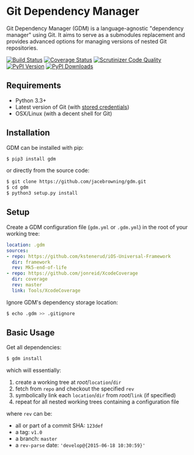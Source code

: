 # Git Dependency Manager 

Git Dependency Manager (GDM) is a language-agnostic "dependency manager" using Git. It aims to serve as a submodules replacement and provides advanced options for managing versions of nested Git repositories.

[![Build Status](https://travis-ci.org/jacebrowning/gdm.svg?branch=develop)](https://travis-ci.org/jacebrowning/gdm)
[![Coverage Status](http://img.shields.io/coveralls/jacebrowning/gdm/master.svg)](https://coveralls.io/r/jacebrowning/gdm)
[![Scrutinizer Code Quality](http://img.shields.io/scrutinizer/g/jacebrowning/gdm.svg)](https://scrutinizer-ci.com/g/jacebrowning/gdm/?branch=master)
[![PyPI Version](http://img.shields.io/pypi/v/GDM.svg)](https://pypi.python.org/pypi/GDM)
[![PyPI Downloads](http://img.shields.io/pypi/dm/GDM.svg)](https://pypi.python.org/pypi/GDM)

## Requirements

* Python 3.3+
* Latest version of Git (with [stored credentials](http://stackoverflow.com/questions/7773181))
* OSX/Linux (with a decent shell for Git)

## Installation

GDM can be installed with pip:

```sh
$ pip3 install gdm
```

or directly from the source code:

```sh
$ git clone https://github.com/jacebrowning/gdm.git
$ cd gdm
$ python3 setup.py install
```

## Setup

Create a GDM configuration file (`gdm.yml` or `.gdm.yml`) in the root of your working tree:

```yaml
location: .gdm
sources:
- repo: https://github.com/kstenerud/iOS-Universal-Framework
  dir: framework
  rev: Mk5-end-of-life
- repo: https://github.com/jonreid/XcodeCoverage
  dir: coverage
  rev: master
  link: Tools/XcodeCoverage
```

Ignore GDM's dependency storage location:

```sh
$ echo .gdm >> .gitignore
```

Basic Usage
-----------

Get all dependencies:

```sh
$ gdm install
```

which will essentially:

1. create a working tree at _root_/`location`/`dir`
2. fetch from `repo` and checkout the specified `rev`
3. symbolically link each `location`/`dir` from _root_/`link` (if specified)
4. repeat for all nested working trees containing a configuration file

where `rev` can be:

* all or part of a commit SHA: `123def`
* a tag: `v1.0`
* a branch: `master`
* a `rev-parse` date: `'develop@{2015-06-18 10:30:59}'`
